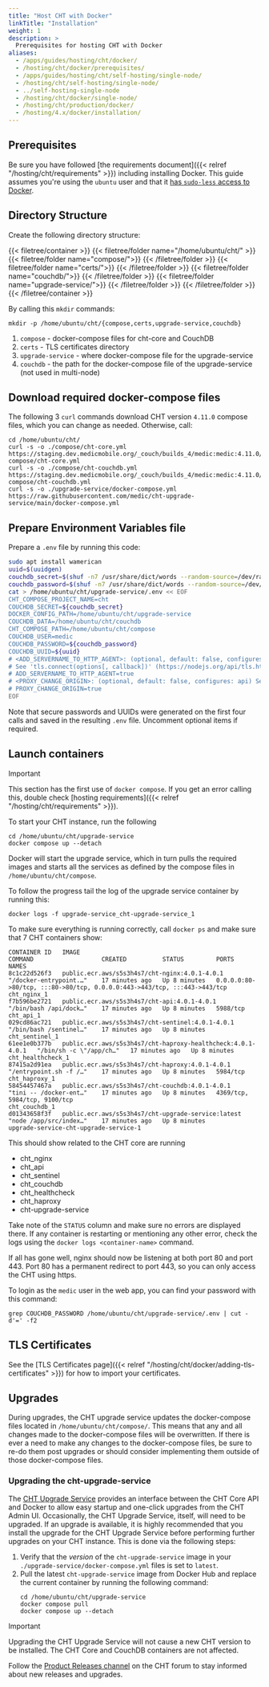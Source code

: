 ```yaml
---
title: "Host CHT with Docker"
linkTitle: "Installation"
weight: 1
description: >
  Prerequisites for hosting CHT with Docker
aliases:
  - /apps/guides/hosting/cht/docker/
  - /hosting/cht/docker/prerequisites/
  - /apps/guides/hosting/cht/self-hosting/single-node/
  - /hosting/cht/self-hosting/single-node/
  - ../self-hosting-single-node
  - /hosting/cht/docker/single-node/
  - /hosting/cht/production/docker/
  - /hosting/4.x/docker/installation/
---
```


## Prerequisites

Be sure you have followed [the requirements document]({{< relref "/hosting/cht/requirements" >}}) including installing Docker. This guide assumes you're using the `ubuntu` user and that it [has `sudo-less` access to Docker](https://askubuntu.com/a/477554).

## Directory Structure

Create the following directory structure:

{{< filetree/container >}}
  {{< filetree/folder name="/home/ubuntu/cht/" >}}
    {{< filetree/folder name="compose/">}}
    {{< /filetree/folder >}}
    {{< filetree/folder name="certs/">}}
    {{< /filetree/folder >}}
    {{< filetree/folder name="couchdb/">}}
    {{< /filetree/folder >}}
    {{< filetree/folder name="upgrade-service/">}}
    {{< /filetree/folder >}}
  {{< /filetree/folder >}}
{{< /filetree/container >}}

By calling this `mkdir` commands:

```shell
mkdir -p /home/ubuntu/cht/{compose,certs,upgrade-service,couchdb}
```

1. `compose` - docker-compose files for cht-core and CouchDB
2. `certs` -  TLS certificates directory
3. `upgrade-service` - where docker-compose file for the upgrade-service
4. `couchdb` - the path for the docker-compose file of the upgrade-service (not used in multi-node)

## Download required docker-compose files

The following 3 `curl` commands download CHT version `4.11.0` compose files, which you can change as needed. Otherwise, call:

```shell
cd /home/ubuntu/cht/
curl -s -o ./compose/cht-core.yml https://staging.dev.medicmobile.org/_couch/builds_4/medic:medic:4.11.0/docker-compose/cht-core.yml
curl -s -o ./compose/cht-couchdb.yml https://staging.dev.medicmobile.org/_couch/builds_4/medic:medic:4.11.0/docker-compose/cht-couchdb.yml
curl -s -o ./upgrade-service/docker-compose.yml https://raw.githubusercontent.com/medic/cht-upgrade-service/main/docker-compose.yml
```

## Prepare Environment Variables file

Prepare a `.env` file by running this code:

```sh
sudo apt install wamerican
uuid=$(uuidgen)
couchdb_secret=$(shuf -n7 /usr/share/dict/words --random-source=/dev/random | tr '\n' '-' | tr -d "'" | cut -d'-' -f1,2,3,4,5,6,7)
couchdb_password=$(shuf -n7 /usr/share/dict/words --random-source=/dev/random | tr '\n' '-' | tr -d "'" | cut -d'-' -f1,2,3,4,5,6,7)
cat > /home/ubuntu/cht/upgrade-service/.env << EOF
CHT_COMPOSE_PROJECT_NAME=cht
COUCHDB_SECRET=${couchdb_secret}
DOCKER_CONFIG_PATH=/home/ubuntu/cht/upgrade-service
COUCHDB_DATA=/home/ubuntu/cht/couchdb
CHT_COMPOSE_PATH=/home/ubuntu/cht/compose
COUCHDB_USER=medic
COUCHDB_PASSWORD=${couchdb_password}
COUCHDB_UUID=${uuid}
# <ADD_SERVERNAME_TO_HTTP_AGENT>: (optional, default: false, configures: api) Adds 'servername' to HTTP agent for certificate issues in receiving traffic when proxying HTTPS->HTTP in SNI environments with external TLS termination. 
# See 'tls.connect(options[, callback])' (https://nodejs.org/api/tls.html). May resolve 'ERR_TLS_CERT_ALTNAME_INVALID' error.
# ADD_SERVERNAME_TO_HTTP_AGENT=true
# <PROXY_CHANGE_ORIGIN>: (optional, default: false, configures: api) See http-proxy (https://www.npmjs.com/package/http-proxy#options). Sets 'changeOrigin' to 'true' for HTTP clients. For certificate issues in proxying HTTP->HTTPS
# PROXY_CHANGE_ORIGIN=true
EOF
```

Note that secure passwords and UUIDs were generated on the first four calls and saved in the resulting `.env` file. Uncomment optional items if required.

## Launch containers

> [!IMPORTANT]
> This section has the first use of `docker compose`.  If you get an error calling this, double check [hosting requirements]({{< relref "/hosting/cht/requirements" >}}). 

To start your CHT instance, run the following

```
cd /home/ubuntu/cht/upgrade-service
docker compose up --detach
```

Docker will start the upgrade service, which in turn pulls the required images and starts all the services as defined by the compose files in `/home/ubuntu/cht/compose`.

To follow the progress tail the log of the upgrade service container by running this:

`docker logs -f upgrade-service_cht-upgrade-service_1`

To make sure everything is running correctly, call `docker ps` and make sure that 7 CHT containers show:

```shell
CONTAINER ID   IMAGE                                                         COMMAND                   CREATED          STATUS         PORTS                                                                      NAMES
8c1c22d526f3   public.ecr.aws/s5s3h4s7/cht-nginx:4.0.1-4.0.1                 "/docker-entrypoint.…"    17 minutes ago   Up 8 minutes   0.0.0.0:80->80/tcp, :::80->80/tcp, 0.0.0.0:443->443/tcp, :::443->443/tcp   cht_nginx_1
f7b596be2721   public.ecr.aws/s5s3h4s7/cht-api:4.0.1-4.0.1                   "/bin/bash /api/dock…"    17 minutes ago   Up 8 minutes   5988/tcp                                                                   cht_api_1
029cd86ac721   public.ecr.aws/s5s3h4s7/cht-sentinel:4.0.1-4.0.1              "/bin/bash /sentinel…"    17 minutes ago   Up 8 minutes                                                                              cht_sentinel_1
61ee1e0b377b   public.ecr.aws/s5s3h4s7/cht-haproxy-healthcheck:4.0.1-4.0.1   "/bin/sh -c \"/app/ch…"   17 minutes ago   Up 8 minutes                                                                              cht_healthcheck_1
87415a2d91ea   public.ecr.aws/s5s3h4s7/cht-haproxy:4.0.1-4.0.1               "/entrypoint.sh -f /…"    17 minutes ago   Up 8 minutes   5984/tcp                                                                   cht_haproxy_1
58454457467a   public.ecr.aws/s5s3h4s7/cht-couchdb:4.0.1-4.0.1               "tini -- /docker-ent…"    17 minutes ago   Up 8 minutes   4369/tcp, 5984/tcp, 9100/tcp                                               cht_couchdb_1
d01343658f3f   public.ecr.aws/s5s3h4s7/cht-upgrade-service:latest            "node /app/src/index…"    17 minutes ago   Up 8 minutes                                                                              upgrade-service-cht-upgrade-service-1
```

This should show related to the CHT core are running
* cht_nginx
* cht_api
* cht_sentinel
* cht_couchdb
* cht_healthcheck
* cht_haproxy
* cht-upgrade-service

Take note of the `STATUS` column and make sure no errors are displayed there. If any container is restarting or mentioning any other error, check the logs using the `docker logs <container-name>` command.

If all has gone well, nginx should now be listening at both port 80 and port 443. Port 80 has a permanent redirect to port 443, so you can only access the CHT using https.

To login as the `medic` user in the web app, you can find your password with this command:

```shell
grep COUCHDB_PASSWORD /home/ubuntu/cht/upgrade-service/.env | cut -d'=' -f2
```

## TLS Certificates

See the [TLS Certificates page]({{< relref "/hosting/cht/docker/adding-tls-certificates" >}}) for how to import your certificates.

## Upgrades

During upgrades, the CHT upgrade service updates the docker-compose files located in `/home/ubuntu/cht/compose/`. This means that any and all changes made to the docker-compose files will be overwritten. If there is ever a need to make any changes to the docker-compose files, be sure to re-do them post upgrades or should consider implementing them outside of those docker-compose files.

### Upgrading the cht-upgrade-service

The [CHT Upgrade Service](https://github.com/medic/cht-upgrade-service) provides an interface between the CHT Core API and Docker to allow easy startup and one-click upgrades from the CHT Admin UI. Occasionally, the CHT Upgrade Service, itself, will need to be upgraded. If an upgrade is available, it is highly recommended that you install the upgrade for the CHT Upgrade Service before performing further upgrades on your CHT instance. This is done via the following steps:

1. Verify that the _version_ of the `cht-upgrade-service` image in your `./upgrade-service/docker-compose.yml` files is set to `latest`.
1. Pull the latest `cht-upgrade-service` image from Docker Hub and replace the current container by running the following command:
    ```shell
    cd /home/ubuntu/cht/upgrade-service
    docker compose pull
    docker compose up --detach
    ``` 

> [!IMPORTANT]
> Upgrading the CHT Upgrade Service will not cause a new CHT version to be installed.  The CHT Core and CouchDB containers are not affected.

Follow the [Product Releases channel](https://forum.communityhealthtoolkit.org/c/product/releases/26) on the CHT forum to stay informed about new releases and upgrades.
